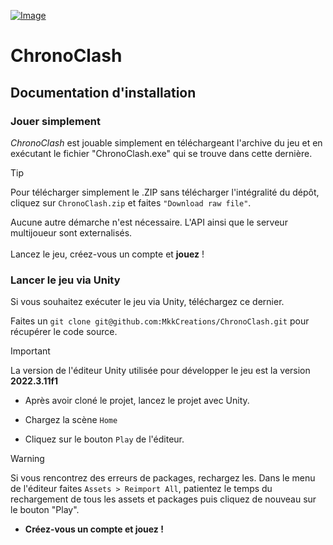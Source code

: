 [![Image](https://i.goopics.net/s8p1j3.png)](https://goopics.net/i/s8p1j3)

# ChronoClash

## Documentation d'installation

### Jouer simplement

*ChronoClash* est jouable simplement en téléchargeant l'archive du jeu et en exécutant le fichier "ChronoClash.exe" qui se trouve dans cette dernière.

> [!TIP]
> Pour télécharger simplement le .ZIP sans télécharger l'intégralité du dépôt, cliquez sur ``` ChronoClash.zip ``` et faites ```"Download raw file"```.

Aucune autre démarche n'est nécessaire. L'API ainsi que le serveur multijoueur sont externalisés. <br/><br/>
Lancez le jeu, créez-vous un compte et **jouez** !

### Lancer le jeu via Unity

Si vous souhaitez exécuter le jeu via Unity, téléchargez ce dernier.

Faites un ``` git clone git@github.com:MkkCreations/ChronoClash.git ``` pour récupérer le code source.

> [!IMPORTANT]
> La version de l'éditeur Unity utilisée pour développer le jeu est la version **2022.3.11f1**

- Après avoir cloné le projet, lancez le projet avec Unity.

- Chargez la scène ```Home```

- Cliquez sur le bouton ```Play``` de l'éditeur.

> [!WARNING]
> Si vous rencontrez des erreurs de packages, rechargez les.
> Dans le menu de l'éditeur faites ``` Assets > Reimport All ```, patientez le temps du rechargement de tous les assets et packages puis cliquez de nouveau sur le bouton "Play".

- **Créez-vous un compte et **jouez** !**
